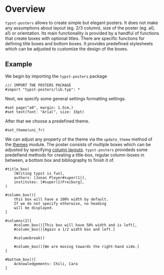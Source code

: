 # Overview
`typst-posters` allows to create simple but elegant posters.
It does not make any assumptions about layout (eg. 2/3 column), size of the poster (eg. a0, a1) or orientation.
Its main functionality is provided by a handful of functions that create boxes with optional titles.
There are specific functions for defining title boxes and bottom boxes.
It provides predefined stylesheets which can be adjusted to customize the design of the boxes.

## Example
We begin by importing the `typst-posters` package
```
/// IMPORT THE POSTERS PACKAGE
#import "typst-posters/lib.typ": *
```
Next, we specify some general settings formatting settings.
```
#set page("a0", margin: 1.5cm,)
#set text(font: "Arial", size: 33pt)
```
After that we choose a predefined theme.
```
#set_theme(uni_fr)
```
We can adjust any property of the theme via the `update_theme` method of the [themes](/themes) module.
The poster consists of multiple boxes which can be adjusted by specifying [column layouts](https://typst.app/docs/reference/layout/columns/).
`typst-posters` provideds some predefiend methods for creating a title-box, regular column-boxes in between, a bottom box and bibliography to finish it of.
```
#title_box(
	[Writing typst is fun],
	authors: [Jonas Pleyer#super(1)],
	institutes: [#super(1)Freiburg],
)

#column_box()[
	this box will have a 100% width by default.
    If we do not specify otherwise, no heading
    will be displayed.
]

#columns(2)[
    #column_box()[This box will have 50% width and is left],
    #column_box()[Again a 1/2 width box and left.]

    #columnbreak()

    #column_box()[We are moving towards the right-hand side.]
]

#bottom_box()[
    Acknowledgements: Chili, Cara
]
```
